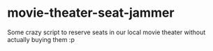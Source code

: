 movie-theater-seat-jammer
=========================

Some crazy script to reserve seats in our local movie theater without actually buying them :p
